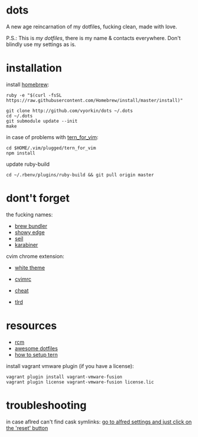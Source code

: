 dots
====

A new age reincarnation of my dotfiles, fucking clean, made with love.

P.S.: This is *my dotfiles*, there is my name & contacts everywhere. Don't
blindly use my settings as is.

installation
====

install [homebrew](http://brew.sh/):
```
ruby -e "$(curl -fsSL https://raw.githubusercontent.com/Homebrew/install/master/install)"
```

```
git clone http://github.com/vyorkin/dots ~/.dots
cd ~/.dots
git submodule update --init
make
```

in case of problems with [tern_for_vim](https://github.com/ternjs/tern_for_vim):
```
cd $HOME/.vim/plugged/tern_for_vim
npm install
```

update ruby-build

```
cd ~/.rbenv/plugins/ruby-build && git pull origin master
```

# dont't forget

the fucking names:

* [brew bundler](https://github.com/Homebrew/homebrew-bundle)
* [showy edge](https://github.com/tekezo/ShowyEdge)
* [seil](https://pqrs.org/osx/karabiner/seil.html.en)
* [karabiner](https://pqrs.org/osx/karabiner/index.html.en)

cvim chrome extension:
* [white theme](https://gist.github.com/vyorkin/711589d7f1a90954dec5)
* [cvimrc](https://gist.github.com/vyorkin/aa5abd74984fc77a17e5)

* [cheat](https://github.com/chrisallenlane/cheat)
* [tlrd](https://github.com/tldr-pages/tldr)

# resources
* [rcm](http://thoughtbot.github.io/rcm/rcm.7.html)
* [awesome dotfiles](https://github.com/webpro/awesome-dotfiles)
* [how to setup tern](http://ternjs.net/doc/manual.html#configuration)

install vagrant vmware plugin (if you have a license):

```
vagrant plugin install vagrant-vmware-fusion
vagrant plugin license vagrant-vmware-fusion license.lic
```

# troubleshooting

in case aflred can't find cask symlinks:
[go to alfred settings and just click on the 'reset'
button](https://github.com/caskroom/homebrew-cask/issues/9685#issuecomment-77553432)
